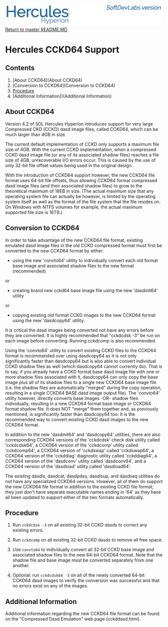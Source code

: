 ![test image](images/image_header_herculeshyperionSDL.png)
[Return to master README.MD](..\README.MD)

# Hercules CCKD64 Support
## Contents
1. [About CCKD64](About CCKD64)
2. [Conversion to CCKD64](Conversion to CCKD64)
3. [Procedure](Procedure)
4. [Additional Information])(Additional Information)
  
## About CCKD64
Version 4.2 of SDL Hercules Hyperion introduces support for very large Compressed CKD (CCKD) dasd image files, called CCKD64, which can be much larger than 4GB in size.

The current default implementation of CCKD only supports a maximum file size of 4GB.  With the current CCKD implementation, when a compressed CCKD dasd image file (or any of its associated shadow files) reaches a file size of 4GB, unrecoverable I/O errors occur.  This is caused by the use of only 32-bit file offset values being used in the original design.

With the introduction of CCKD64 support however, the new CCKD64 file format uses 64-bit file offsets, thus allowing CCKD64 format compressed dasd image files (and their associated shadow files) to grow to the theoretical maximum of 18EB in size.  (The actual maximum size that any operating system file can actually be however, is limited by the operating system itself as well as the format of the file system that the file resides on.  On Windows with NTFS volumes for example, the actual maximum supported file size is 16TB.)

## Conversion to CCKD64
In order to take advantage of the new CCKD64 file format, existing emulated dasd image files in the old CCKD compressed format must first be converted to the new CCKD64 format by either:
- using the new 'convto64' utility to individually convert each old format base image and associated shadow files to the new format (recommended)

or

- creating brand new cckd64 base image file using the new 'dasdinit64' utility

or

- copying existing old format CCKD images to the new CCKD64 format using the new 'dasdcopy64' utility.

It is critical the dasd images being converted not have any errors before they are converted.  It is highly recommended that "cckdcdsk -3" be run on each image before converting.  Running cckdcomp is also recommended.


  Using the 'convto64' utility to convert existing CCKD files to the CCKD64
  format is recommended over using dasdcopy64 as it is not only significantly
  faster than dasdcopy64 but is also able to convert individual CCKD shadow
  files as well (which dasdcopy64 cannot currently do).  That is to say, if
  you already have a CCKD format base dasd image file with one or more shadow
  files associated with it, dasdcopy64 can only copy the base image plus all
  of its shadow files to a single new CCKD64 base image file (i.e. the shadow
  files are automatically "merged" during the copy operation, resulting in a
  single CCKD64 BASE dasd image output file).  The 'convto64' utility however,
  directly converts base images -OR- shadow files individually, resulting in
  a new CCKD64 format base image or CCKD64 format shadow file.  It does NOT
  "merge" them together and, as previously mentioned, is significantly faster
  than dasdcopy64 too.  It is the recommended way to convert existing CCKD
  dasd images to the new CCKD64 format.


  In addition to the new 'dasdinit64' and 'dasdcopy64' utilities, there are
  also corresponding CCKD64 versions of the 'cckdcdsk' check disk utility
  called 'cckdcdsk64', a CCKD64 version of the 'cckdcomp' utility called
  'cckdcomp64', a CCKD64 version of 'cckdswap' called 'cckdswap64', a CCKD64
  version of the 'cckddiag' diagnostic utility called 'cckddiag64', a CCKD64
  version of the 'dasdconv' utility called 'dasdconv64', and a CCKD64 version
  of the 'dasdload' utility called 'dasdload64'.


  The existing dasdls, dasdcat, dasdpdsu, dasdisup, and dasdseq utilities do
  not have any specialized CCKD64 versions.  However, all of them do support
  the new CCKD64 file format in addition to the existing CCKD file format;
  they just don't have separate executable names ending in '64' as they have
  all been updated to support either of the two formats automatically.

## Procedure
1. Run `cckdcdsk -3` on all existing 32-bit CCKD dasds to correct any existing errors.

2. Run `cckdcomp` on all existing 32-bit CCKD dasds to remove all free space.

3. Use `convto64` to individually convert all 32-bit CCKD base image and associated shadow files to the new 64-bit CCKD64 format. Note that the shadow file and base image must be converted separately from one another.

4. Optional: run `cckdcdsk64 -3` on all of the newly converted 64-bit CCKD64 dasd images to verify the conversion was successful and that no errors exist on any of the images.

## Additional Information
Additional information regarding the new CCKD64 file format can be found on the "Compressed Dasd Emulation" web page (cckddasd.html).

